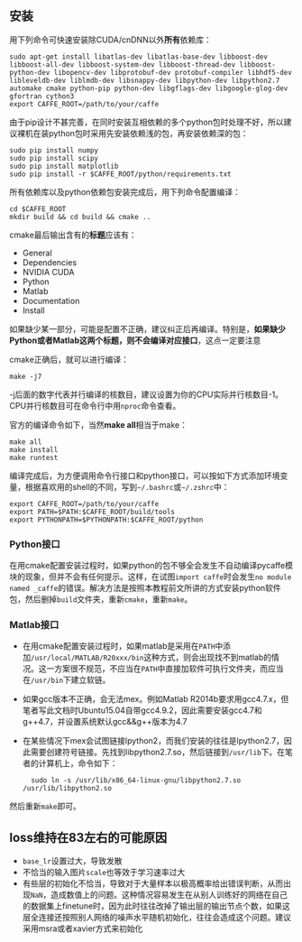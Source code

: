 ## 安装
用下列命令可快速安装除CUDA/cnDNN以外**所有**依赖库：

	sudo apt-get install libatlas-dev libatlas-base-dev libboost-dev libboost-all-dev libboost-system-dev libboost-thread-dev libboost-python-dev libopencv-dev libprotobuf-dev protobuf-compiler libhdf5-dev libleveldb-dev liblmdb-dev libsnappy-dev libpython-dev libpython2.7 automake cmake python-pip python-dev libgflags-dev libgoogle-glog-dev gfortran cython3
	export CAFFE_ROOT=/path/to/your/caffe

由于pip设计不甚完善，在同时安装互相依赖的多个python包时处理不好，所以建议裸机在装python包时采用先安装依赖浅的包，再安装依赖深的包：

	sudo pip install numpy
	sudo pip install scipy
	sudo pip install matplotlib
	sudo pip install -r $CAFFE_ROOT/python/requirements.txt

所有依赖库以及python依赖包安装完成后，用下列命令配置编译：

	cd $CAFFE_ROOT
	mkdir build && cd build && cmake ..

cmake最后输出含有的**标题**应该有：

* General
* Dependencies
* NVIDIA CUDA
* Python
* Matlab
* Documentation
* Install

如果缺少某一部分，可能是配置不正确，建议纠正后再编译。特别是，**如果缺少Python或者Matlab这两个标题，则不会编译对应接口**，这点一定要注意

cmake正确后，就可以进行编译：

	make -j7

-j后面的数字代表并行编译的核数目，建议设置为你的CPU实际并行核数目-1。CPU并行核数目可在命令行中用`nproc`命令查看。

官方的编译命令如下，当然**make all**相当于make：

	make all
	make install
	make runtest

编译完成后，为方便调用命令行接口和python接口，可以按如下方式添加环境变量，根据喜欢用的shell的不同，写到`~/.bashrc`或`~/.zshrc`中：

	export CAFFE_ROOT=/path/to/your/caffe
	export PATH=$PATH:$CAFFE_ROOT/build/tools
	export PYTHONPATH=$PYTHONPATH:$CAFFE_ROOT/python


### Python接口
在用cmake配置安装过程时，如果python的包不够全会发生不自动编译pycaffe模块的现象，但并不会有任何提示。这样，在试图`import caffe`时会发生`no module named _caffe`的错误。解决方法是按照本教程前文所讲的方式安装python软件包，然后删掉`build`文件夹，重新`cmake`，重新`make`。

### Matlab接口
* 在用cmake配置安装过程时，如果matlab是采用在`PATH`中添加`/usr/local/MATLAB/R20xxx/bin`这种方式，则会出现找不到matlab的情况。这一方案很不规范，不应当在`PATH`中直接加软件可执行文件夹，而应当在`/usr/bin`下建立软链。
* 如果gcc版本不正确，会无法mex。例如Matlab R2014b要求用gcc4.7.x，但笔者写此文档时Ubuntu15.04自带gcc4.9.2，因此需要安装gcc4.7和g++4.7，并设置系统默认gcc&&g++版本为4.7
* 在某些情况下mex会试图链接lpython2，而我们安装的往往是lpython2.7，因此需要创建符号链接。先找到libpython2.7.so，然后链接到`/usr/lib`下。在笔者的计算机上，命令如下：

		sudo ln -s /usr/lib/x86_64-linux-gnu/libpython2.7.so /usr/lib/libpython2.so

然后重新`make`即可。


## loss维持在83左右的可能原因
* `base_lr`设置过大，导致发散
* 不恰当的输入图片`scale`也等效于学习速率过大
* 有些层的初始化不恰当，导致对于大量样本以极高概率给出错误判断，从而出现`NaN`，造成数值上的问题。这种情况容易发生在从别人训练好的网络在自己的数据集上finetune时，因为此时往往改掉了输出层的输出节点个数，如果这层全连接还按照别人网络的噪声水平随机初始化，往往会造成这个问题。建议采用msra或者xavier方式来初始化
